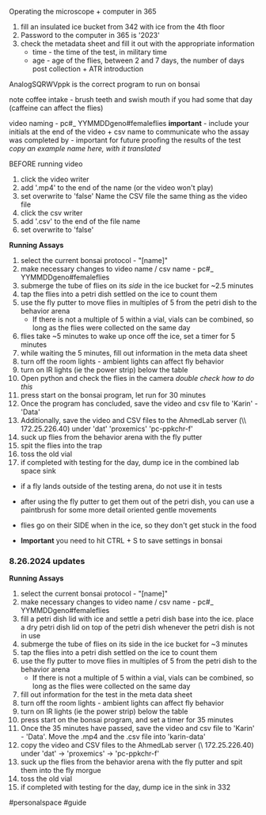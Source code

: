 Operating the microscope + computer in 365

1) fill an insulated ice bucket from 342 with ice from the 4th floor
2) Password to the computer in 365 is '2023'
3) check the metadata sheet and fill it out with the appropriate information
	- time - the time of the test, in military time
	- age - age of the flies, between 2 and 7 days, the number of days post collection + ATR introduction 

AnalogSQRWVppk is the correct program to run on bonsai

note coffee intake - brush teeth and swish mouth if you had some that day (caffeine can affect the flies)

video naming - pc#_ YYMMDDgeno#femaleflies
**important** - include your initials at the end of the video + csv name to communicate who the assay was completed by - important for future proofing the results of the test
*copy an example name here, with it translated*

BEFORE running video
1) click the video writer
2) add '.mp4' to the end of the name (or the video won't play)
3) set overwrite to 'false'
Name the CSV file the same thing as the video file
1) click the csv writer
2) add '.csv' to the end of the file name
3) set overwrite to 'false'

**Running Assays**
1) select the current bonsai protocol - "[name]"
2) make necessary changes to video name / csv name - pc#_ YYMMDDgeno#femaleflies
3) submerge the tube of flies on its *side* in the ice bucket for ~2.5 minutes
4) tap the flies into a petri dish settled on the ice to count them
5) use the fly putter to move flies in multiples of 5 from the petri dish to the behavior arena
	- If there is not a multiple of 5 within a vial, vials can be combined, so long as the flies were collected on the same day
6) flies take ~5 minutes to wake up once off the ice, set a timer for 5 minutes
7) while waiting the 5 minutes, fill out information in the meta data sheet
8) turn off the room lights - ambient lights can affect fly behavior
9) turn on IR lights (ie the power strip) below the table
10) Open python and check the flies in the camera *double check how to do this*
11) press start on the bonsai program, let run for 30 minutes
12) Once the program has concluded, save the video and csv file to 'Karin' - 'Data'
13) Additionally, save the video and CSV files to the AhmedLab server (\\\\ 172.25.226.40) under 'dat' 'proxemics' 'pc-ppkchr-f'
14) suck up flies from the behavior arena with the fly putter
15) spit the flies into the trap
16) toss the old vial
17) if completed with testing for the day, dump ice in the combined lab space sink

- if a fly lands outside of the testing arena, do not use it in tests
- after using the fly putter to get them out of the petri dish, you can use a paintbrush for some more detail oriented gentle movements
- flies go on their SIDE when in the ice, so they don't get stuck in the food

- **Important** you need to hit CTRL + S to save settings in bonsai

### 8.26.2024 updates
**Running Assays**
1) select the current bonsai protocol - "[name]"
2) make necessary changes to video name / csv name - pc#_ YYMMDDgeno#femaleflies
3) fill a petri dish lid with ice and settle a petri dish base into the ice. place a dry petri dish lid on top of the petri dish whenever the petri dish is not in use
4) submerge the tube of flies on its side in the ice bucket for ~3 minutes
5) tap the flies into a petri dish settled on the ice to count them
6) use the fly putter to move flies in multiples of 5 from the petri dish to the behavior arena
	- If there is not a multiple of 5 within a vial, vials can be combined, so long as the flies were collected on the same day
8) fill out information for the test in the meta data sheet
9) turn off the room lights - ambient lights can affect fly behavior
10) turn on IR lights (ie the power strip) below the table
12) press start on the bonsai program,  and set a timer for 35 minutes 
13) Once the 35 minutes have passed, save the video and csv file to 'Karin' - 'Data'. Move the .mp4 and the .csv file into 'karin-data'
14) copy the video and CSV files to the AhmedLab server (\ 172.25.226.40) under 'dat' -> 'proxemics' -> 'pc-ppkchr-f'
16) suck up the flies from the behavior arena with the fly putter and spit them into the fly morgue
18) toss the old vial
19) if completed with testing for the day, dump ice in the sink in 332

#personalspace #guide 
